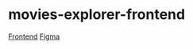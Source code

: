 # movies-explorer-frontend
[Frontend](http://diplomanti.nomoredomains.work/)
[Figma](https://www.figma.com/file/i5vlj1xddQQdiMd7XRhnwi/Diploma-(Copy)?node-id=932%3A4079)